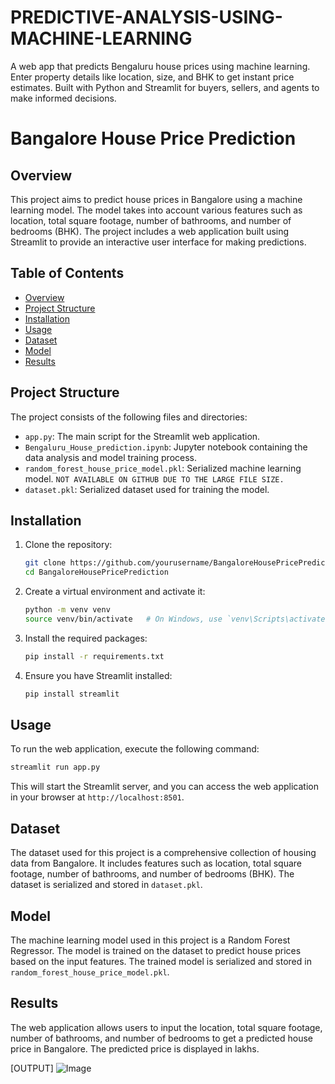 # PREDICTIVE-ANALYSIS-USING-MACHINE-LEARNING
A web app that predicts Bengaluru house prices using machine learning. Enter property details like location, size, and BHK to get instant price estimates. Built with Python and Streamlit for buyers, sellers, and agents to make informed decisions.




# Bangalore House Price Prediction

## Overview

This project aims to predict house prices in Bangalore using a machine learning model. The model takes into account various features such as location, total square footage, number of bathrooms, and number of bedrooms (BHK). The project includes a web application built using Streamlit to provide an interactive user interface for making predictions.



## Table of Contents

- [Overview](#overview)
- [Project Structure](#project-structure)
- [Installation](#installation)
- [Usage](#usage)
- [Dataset](#dataset)
- [Model](#model)
- [Results](#results)

## Project Structure

The project consists of the following files and directories:

- `app.py`: The main script for the Streamlit web application.
- `Bengaluru_House_prediction.ipynb`: Jupyter notebook containing the data analysis and model training process.
- `random_forest_house_price_model.pkl`: Serialized machine learning model. `NOT AVAILABLE ON GITHUB DUE TO THE LARGE FILE SIZE.`
- `dataset.pkl`: Serialized dataset used for training the model.

## Installation

1. Clone the repository:
    ```bash
    git clone https://github.com/yourusername/BangaloreHousePricePrediction.git
    cd BangaloreHousePricePrediction
    ```

2. Create a virtual environment and activate it:
    ```bash
    python -m venv venv
    source venv/bin/activate   # On Windows, use `venv\Scripts\activate`
    ```

3. Install the required packages:
    ```bash
    pip install -r requirements.txt
    ```

4. Ensure you have Streamlit installed:
    ```bash
    pip install streamlit
    ```

## Usage

To run the web application, execute the following command:
```bash
streamlit run app.py
```

This will start the Streamlit server, and you can access the web application in your browser at `http://localhost:8501`.

## Dataset

The dataset used for this project is a comprehensive collection of housing data from Bangalore. It includes features such as location, total square footage, number of bathrooms, and number of bedrooms (BHK). The dataset is serialized and stored in `dataset.pkl`.

## Model

The machine learning model used in this project is a Random Forest Regressor. The model is trained on the dataset to predict house prices based on the input features. The trained model is serialized and stored in `random_forest_house_price_model.pkl`.



## Results

The web application allows users to input the location, total square footage, number of bathrooms, and number of bedrooms to get a predicted house price in Bangalore. The predicted price is displayed in lakhs.

[OUTPUT] ![Image](https://github.com/user-attachments/assets/a164932e-7290-4d16-8b79-613d355f2b30)

